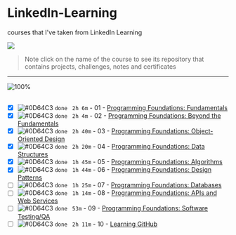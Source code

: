 # LinkedIn-Learning

courses that I've taken from LinkedIn Learning

<img src="https://img.shields.io/badge/Total%20Number%20Of%20Hours%20For%20All%20Courses-%2B19h-blue">
<br>

> Note click on the name of the course to see its repository that contains projects, challenges, notes and certificates

---

![100%](https://progress-bar.dev/60/?title=Done)
<br>
<br>

- [x] ![#0D64C3](https://via.placeholder.com/12/0D64C3/000000?text=+) `done` ` 2h 6m` - 01 - [Programming Foundations: Fundamentals](./01_Programming%20Foundations%20Fundamentals/)
- [x] ![#0D64C3](https://via.placeholder.com/12/0D64C3/000000?text=+) `done` ` 2h 4m` - 02 - [Programming Foundations: Beyond the Fundamentals](./02_Programming%20Foundations%20Beyond%20the%20Fundamentals/)
- [x] ![#0D64C3](https://via.placeholder.com/12/0D64C3/000000?text=+) `done` ` 2h 40m` - 03 - [Programming Foundations: Object-Oriented Design](./03_Programming%20Foundations%20Object-Oriented%20Design/)
- [x] ![#0D64C3](https://via.placeholder.com/12/0D64C3/000000?text=+) `done` ` 2h 20m` - 04 - [Programming Foundations: Data Structures](./04_Programming%20Foundations%20Data%20Structures/)
- [x] ![#0D64C3](https://via.placeholder.com/12/0D64C3/000000?text=+) `done` ` 1h 45m` - 05 - [Programming Foundations: Algorithms](./05_Programming%20Foundations%20Algorithms/)
- [x] ![#0D64C3](https://via.placeholder.com/12/0D64C3/000000?text=+) `done` ` 1h 44m` - 06 - [Programming Foundations: Design Patterns](./06_Programming%20Foundations%20Design%20Patterns/)
- [ ] ![#0D64C3](https://via.placeholder.com/12/0D64C3/000000?text=+) `done` ` 1h 25m` - 07 - [Programming Foundations: Databases](Linkedin-Learning/Programming-Foundations-Databases/)
- [ ] ![#0D64C3](https://via.placeholder.com/12/0D64C3/000000?text=+) `done` ` 1h 14m` - 08 - [Programming Foundations: APIs and Web Services](Linkedin-Learning/Programming-Foundations-APIs-and-Web-Services/)
- [ ] ![#0D64C3](https://via.placeholder.com/12/0D64C3/000000?text=+) `done` ` 53m` - 09 - [Programming Foundations: Software Testing/QA](Linkedin-Learning/Programming-Foundations-Software-TestingQA/)
- [ ] ![#0D64C3](https://via.placeholder.com/12/0D64C3/000000?text=+) `done` ` 2h 11m` - 10 - [Learning GitHub](Linkedin-Learning/Git-Essential-Training-The-Basics/)
